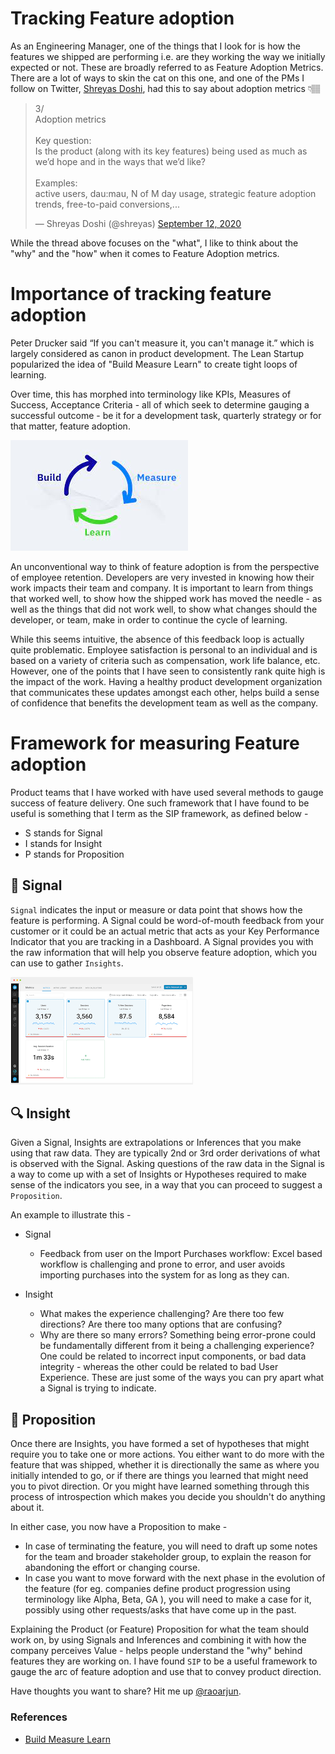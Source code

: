 # Tracking Feature adoption 

As an Engineering Manager, one of the things that I look for is how the features we shipped are performing i.e. are they working the way we initially expected or not. These are broadly referred to as Feature Adoption Metrics. There are a lot of ways to skin the cat on this one, and one of the PMs I follow on Twitter, [Shreyas Doshi](https://twitter.com/shreyas), had this to say about adoption metrics 👇🏽

<blockquote class="twitter-tweet"><p lang="en" dir="ltr">3/<br>Adoption metrics<br><br>Key question:<br>Is the product (along with its key features) being used as much as we’d hope and in the ways that we’d like?<br><br>Examples:<br>active users, dau:mau, N of M day usage, strategic feature adoption trends, free-to-paid conversions,...</p>&mdash; Shreyas Doshi (@shreyas) <a href="https://twitter.com/shreyas/status/1304628724587929600?ref_src=twsrc%5Etfw">September 12, 2020</a></blockquote> <script async src="https://platform.twitter.com/widgets.js" charset="utf-8"></script>

While the thread above focuses on the "what", I like to think about the "why" and the "how" when it comes to Feature Adoption metrics.

# Importance of tracking feature adoption

Peter Drucker said “If you can't measure it, you can't manage it.” which is largely considered as canon in product development. The Lean Startup popularized the idea of "Build Measure Learn" to create tight loops of learning. 

Over time, this has morphed into terminology like KPIs, Measures of Success, Acceptance Criteria - all of which seek to determine gauging a successful outcome - be it for a development task, quarterly strategy or for that matter, feature adoption. 

![](assets/bml.jpeg)

An unconventional way to think of feature adoption is from the perspective of employee retention. Developers are very invested in knowing how their work impacts their team and company. It is important to learn from things that worked well, to show how the shipped work has moved the needle -  as well as the things that did not work well, to show what changes should the developer, or team, make in order to continue the cycle of learning. 

While this seems intuitive, the absence of this feedback loop is actually quite problematic. Employee satisfaction is personal to an individual and is based on a variety of criteria such as compensation, work life balance, etc. However, one of the points that I have seen to consistently rank quite high is the impact of the work. Having a healthy product development organization that communicates these updates amongst each other, helps build a sense of confidence that benefits the development team as well as the company. 


# Framework for measuring Feature adoption 

Product teams that I have worked with have used several methods to gauge success of feature delivery. One such framework that I have found to be useful is something that I term as the SIP framework, as defined below - 

- S stands for Signal 
- I stands for Insight
- P stands for Proposition

## 🚨 Signal 

`Signal` indicates the input or measure or data point that shows how the feature is performing. A Signal could be word-of-mouth feedback from your customer or it could be an actual metric that acts as your Key Performance Indicator that you are tracking in a Dashboard. A Signal provides you with the raw information that will help you observe feature adoption, which you can use to gather `Insights`.

![](assets/metrics.png)


## 🔍 Insight

Given a Signal, Insights are extrapolations or Inferences that you make using that raw data. They are typically 2nd or 3rd order derivations of what is observed with the Signal. Asking questions of the raw data in the Signal is a way to come up with a set of Insights or Hypotheses required to make sense of the indicators you see, in a way that you can proceed to suggest a `Proposition`. 

An example to illustrate this -

- Signal
    - Feedback from user on the Import Purchases workflow: Excel based workflow is challenging and prone to error, and user avoids importing purchases into the system for as long as they can. 

- Insight
    - What makes the experience challenging? Are there too few directions? Are there too many options that are confusing?
    - Why are there so many errors? Something being error-prone could be fundamentally different from it being a challenging experience? One could be related to incorrect input components, or bad data integrity - whereas the other could be related to bad User Experience. These are just some of the ways you can pry apart what a Signal is trying to indicate.

## 🤝 Proposition

Once there are Insights, you have formed a set of hypotheses that might require you to take one or more actions. You either want to do more with the feature that was shipped, whether it is directionally the same as where you initially intended to go, or if there are things you learned that might need you to pivot direction. Or you might have learned something through this process of introspection which makes you decide you shouldn't do anything about it. 

In either case, you now have a Proposition to make - 
- In case of terminating the feature, you will need to draft up some notes for the team and broader stakeholder group, to explain the reason for abandoning the effort or changing course. 
- In case you want to move forward with the next phase in the evolution of the feature (for eg. companies define product progression using terminology like Alpha, Beta, GA ), you will need to make a case for it, possibly using other requests/asks that have come up in the past. 

Explaining the Product (or Feature) Proposition for what the team should work on, by using Signals and Inferences and combining it with how the company perceives Value - helps people understand the "why" behind features they are working on. I have found `SIP` to be a useful framework to gauge the arc of feature adoption and use that to convey product direction. 

Have thoughts you want to share? Hit me up [@raoarjun](https://twitter.com/raoarjun).

### References
- [Build Measure Learn](https://amplitude.com/blog/build-measure-learn-the-product-management-lifecycle-loop)
